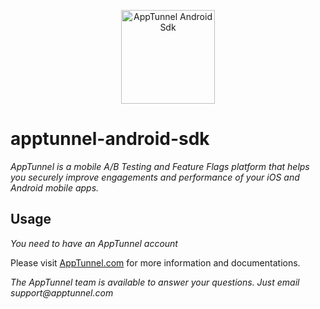 <p align="center">
  <img src="https://apptunnel.com/public/img/logo512x128.png" alt="AppTunnel Android Sdk" height="150"/>
</p>

# apptunnel-android-sdk

_AppTunnel is a mobile A/B Testing and Feature Flags platform that helps you securely improve engagements and performance of your iOS and Android mobile apps._

## Usage

_You need to have an AppTunnel account_ 

Please visit [AppTunnel.com](https://apptunnel.com) for more information and documentations.

_The AppTunnel team is available to answer your questions. Just email support@apptunnel.com_
